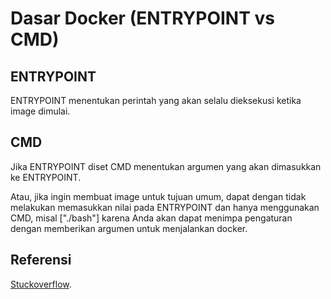 # Dasar Docker (ENTRYPOINT vs CMD)

## ENTRYPOINT

ENTRYPOINT menentukan perintah yang akan selalu dieksekusi ketika image dimulai.

## CMD

Jika ENTRYPOINT diset CMD menentukan argumen yang akan dimasukkan ke ENTRYPOINT.

Atau, jika ingin membuat image untuk tujuan umum, dapat dengan tidak melakukan memasukkan nilai pada ENTRYPOINT dan hanya menggunakan CMD, misal ["./bash"] karena Anda akan dapat menimpa pengaturan dengan memberikan argumen untuk menjalankan docker.

## Referensi

[Stuckoverflow](https://stackoverflow.com/questions/21553353/what-is-the-difference-between-cmd-and-entrypoint-in-a-dockerfile).